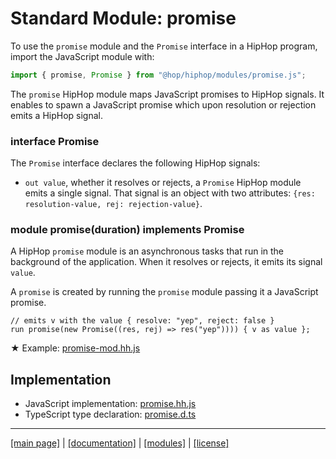 <!-- ${ var doc = require( "hopdoc" ) }
${ var path = require( "path" ) }
${ var ROOT = path.dirname( module.filename ) } -->

Standard Module: promise
========================

To use the `promise` module and the `Promise` interface in a HipHop program,
import the JavaScript module with:

```javascript
import { promise, Promise } from "@hop/hiphop/modules/promise.js";
```

The `promise` HipHop module maps JavaScript promises to
HipHop signals. It enables to spawn a JavaScript promise which
upon resolution or rejection emits a HipHop signal.

### interface Promise ###
<!-- [:@glyphicon glyphicon-tag interface] -->

The `Promise` interface declares the following HipHop signals:

  * `out value`, whether it resolves or rejects, a `Promise` HipHop
  module emits a single signal. That signal is an object with two
  attributes: `{res: resolution-value, rej: rejection-value}`.
  
### module promise(duration) implements Promise ###
<!-- [:@glyphicon glyphicon-tag module] -->

A HipHop `promise` module is an asynchronous tasks that run in the
background of the application. When it resolves or rejects, it emits
its signal `value`.

A `promise` is created by running the `promise` module passing
it a JavaScript promise.

```
// emits v with the value { resolve: "yep", reject: false }
run promise(new Promise((res, rej) => res("yep")))) { v as value }; 
```

&#x2605; Example: [promise-mod.hh.js](../../test/promise-mod.hh.js)


Implementation
--------------

  * JavaScript implementation: [promise.hh.js](../../modules/promise.hh.js)
  * TypeScript type declaration: [promise.d.ts](../../modules/promise.d.ts)


- - - - - - - - - - - - - - - - - - - - - - - - - - - - - - - - - - - - - - - - -
[[main page]](../../README.md) | [[documentation]](../README.md) | [[modules]](./README.md) | [[license]](../license.md)

